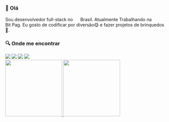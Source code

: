 ### 👋 Olá

Sou desenvolvedor full-stack no <img src="https://s1.static.brasilescola.uol.com.br/be/conteudo/images/2-bandeira-do-brasil.jpg" width="16"/> Brasil. Atualmente Trabalhando na <img src="https://media-exp1.licdn.com/dms/image/C4E0BAQEu4GACB21zzA/company-logo_200_200/0/1640628989485?e=1655942400&v=beta&t=iShz2u0EbauDgdNOwHKQHDjN7nB0htmW9K15c8rq364" width="16" /> Bit Pag. Eu gosto de codificar por diversão😋 e fazer projetos de brinquedos🎈.

<h3> 🔍 Onde me encontrar </h3>
<div>
<a href="https://instagram.com/zdog__" target="_blank"><img src="https://img.shields.io/badge/-Instagram-%23E4405F?style=for-the-badge&logo=instagram&logoColor=white" target="_blank"></a>
<a href="https://www.twitch.tv/zdog__" target="_blank"><img src="https://img.shields.io/badge/Twitch-9146FF?style=for-the-badge&logo=twitch&logoColor=white" target="_blank"></a>
<a href = "mailto:contato@gabrieltelessantos48@gmail.com"><img src="https://img.shields.io/badge/Gmail-D14836?style=for-the-badge&logo=gmail&logoColor=white" target="_blank"></a>
<a href="https://www.linkedin.com/in/gabriel-teles-76a486161" target="_blank"><img src="https://img.shields.io/badge/-LinkedIn-%230077B5?style=for-the-badge&logo=linkedin&logoColor=white" target="_blank"></a>   
</div>

<div>
<a href="https://github.com/zdog10127">
<img height="180em" src="https://github-readme-stats.vercel.app/api/top-langs/?username=zdog10127&layout=compact&langs_count=7&theme=dracula"/>
<img height="180em" src="https://github-readme-stats.vercel.app/api?username=zdog10127&show_icons=true&theme=dracula&include_all_commits=true&count_private=true"/>
</div>
